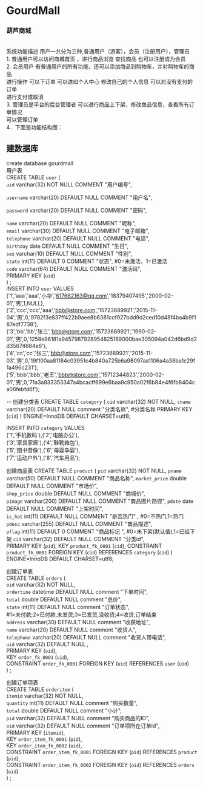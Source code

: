 # GourdMall
### 葫芦商城
<br>
系统功能描述 用户一共分为三种,普通用户（游客），会员（注册用户），管理员<br>
1. 普通用户可以访问商城首页 ，进行商品浏览 查找商品 也可以注册成为会员<br>
2. 会员用户 有普通用户的所有功能，还可以添加商品到购物车，并对购物车的商品<br>
进行操作 可以下订单 可以进如个人中心 修改自己的个人信息 可以对没有支付的订单<br>
进行支付或取消<br>
3.  管理员是平台的后台管理者 可以进行商品上下架，修改商品信息，查看所有订单情况<br>
 可以管理订单 <br>
4．下面是功能结构图：<br>

##  建数据库 
create database gourdmall   
用户表    
CREATE TABLE `user` (    
  `uid` varchar(32) NOT NULL COMMENT "用户编号",      
  
  `username` varchar(20) DEFAULT NULL COMMENT "用户名",  
  	  	
  `password` varchar(20) DEFAULT NULL COMMENT "密码",  	  
  	
  `name` varchar(20) DEFAULT NULL COMMENT "昵称",	     		
  `email` varchar(30) DEFAULT NULL COMMENT "电子邮箱",    			
  `telephone` varchar(20) DEFAULT NULL COMMENT "电话",  		  
  `birthday` date DEFAULT NULL COMMENT "生日",   	  			
  `sex` varchar(10) DEFAULT NULL COMMENT "性别",	  	  
  `state` int(11) DEFAULT 0 COMMENT "状态",				#0=未激活，1=已激活  
  `code` varchar(64) DEFAULT NULL COMMENT "激活码",	    	
  PRIMARY KEY (`uid`)    
) ;   
INSERT INTO `user` VALUES      
('1','aaa','aaa','小华','617662163@qq.com','18379407495','2000-02-01','男',1,NULL),        
('2','ccc','ccc','aaa','bbb@store.com','15723689921','2015-11-04','男',0,'9782f3e837ff422b9aee8b6381ccf927bdd9d2ced10d48f4ba4b9f187edf7738'),     
('3','bb','bb','张三','bbb@store.com','15723689921','1990-02-01','男',0,'1258e96181a9457987928954825189000bae305094a042d6bd9d2d35674684e6'),     
('4','cc','cc','张三','bbb@store.com','15723689921','2015-11-03','男',0,'19f100aa81184c03951c4b840a725b6a98097aa1106a4a38ba1c29f1a496c231'),     
('5','bbb','bbb','老王','bbb@store.com','15712344823','2000-02-01','男',0,'71a3a933353347a4bcacff699e6baa9c950a02f6b84e4f6fb8404ca06febfd6f');     
   
   
--  创建分类表
CREATE TABLE `category` (
  `cid` varchar(32) NOT NULL,
  `cname` varchar(20) DEFAULT NULL comment "分类名称",	#分类名称
  PRIMARY KEY (`cid`)
) ENGINE=InnoDB DEFAULT CHARSET=utf8;
   
 INSERT INTO `category` VALUES   
 ('1','手机数码'),('2','电脑办公'),  
 ('3','家具家居'),('4','鞋靴箱包'),  
 ('5','图书音像'),('6','母婴孕婴'),  
 ('7','运动户外'),('8','汽车用品'); 
 
 创建商品表
 CREATE TABLE `product` (
   `pid` varchar(32) NOT NULL,
   `pname` varchar(50) DEFAULT NULL COMMENT "商品名称",	
   `market_price` double DEFAULT NULL COMMENT "市场价",	
   `shop_price` double DEFAULT NULL COMMENT "商城价",		
   `pimage` varchar(200) DEFAULT NULL COMMENT "商品图片路径",	
   `pdate` date DEFAULT NULL COMMENT "上架时间",		
   `is_hot` int(11) DEFAULT NULL COMMENT "是否热门" ,		#0=不热门,1=热门
   `pdesc` varchar(255) DEFAULT NULL COMMENT "商品描述",	
   `pflag` int(11) DEFAULT 0 COMMENT "商品标记 ",	#0=未下架(默认值),1=已经下架
   `cid` varchar(32) DEFAULT NULL COMMENT "分类id",		
   PRIMARY KEY (`pid`),
   KEY `product_fk_0001` (`cid`),
   CONSTRAINT `product_fk_0001` FOREIGN KEY (`cid`) REFERENCES `category` (`cid`)
 ) ENGINE=InnoDB DEFAULT CHARSET=utf8; 
 
 创建订单表   
 CREATE TABLE `orders` (   
   `oid` varchar(32) NOT NULL,    
   `ordertime` datetime DEFAULT NULL comment "下单时间",	   
   `total` double DEFAULT NULL comment "总价",	   			
   `state` int(11) DEFAULT NULL comment "订单状态",	   
   			#1=未付款;2=已付款,未发货;3=已发货,没收货;4=收货,订单结束  
   `address` varchar(30) DEFAULT NULL comment "收获地址",	  	
   `name` varchar(20) DEFAULT NULL comment "收货人",	  	
   `telephone` varchar(20) DEFAULT NULL comment "收货人带电话",  		
   `uid` varchar(32) DEFAULT NULL ,  
   PRIMARY KEY (`oid`),  
   KEY `order_fk_0001` (`uid`),  
   CONSTRAINT `order_fk_0001` FOREIGN KEY (`uid`) REFERENCES `user` (`uid`)   
 ) ;    
 
 创建订单项表  
CREATE TABLE `orderitem` (  
  `itemid` varchar(32) NOT NULL,  
  `quantity` int(11) DEFAULT NULL comment "购买数量",   		  
  `total` double DEFAULT NULL comment "小计",  			
  `pid` varchar(32) DEFAULT NULL comment "购买商品的ID",  
  `oid` varchar(32) DEFAULT NULL comment "订单项所在订单id",  	
  PRIMARY KEY (`itemid`),   
  KEY `order_item_fk_0001` (`pid`),  
  KEY `order_item_fk_0002` (`oid`),   
  CONSTRAINT `order_item_fk_0001` FOREIGN KEY (`pid`) REFERENCES `product` (`pid`),   
  CONSTRAINT `order_item_fk_0002` FOREIGN KEY (`oid`) REFERENCES `orders` (`oid`)   
) ;   
